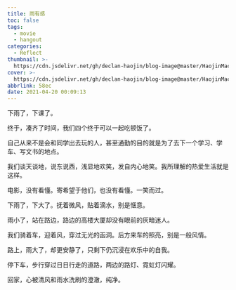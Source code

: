 ```yaml
---
title: 雨有感
toc: false
tags:
  - movie
  - hangout
categories:
  - Reflect
thumbnail: >-
  https://cdn.jsdelivr.net/gh/declan-haojin/blog-image@master/HaojinMacBookPro/20210420002113.png
cover: >-
  https://cdn.jsdelivr.net/gh/declan-haojin/blog-image@master/HaojinMacBookPro/20210420002113.png
abbrlink: 58ec
date: 2021-04-20 00:09:13
---
```


下雨了，下课了。

终于，凑齐了时间，我们四个终于可以一起吃顿饭了。

自己从来不是会和同学出去玩的人，甚至通勤的目的就是为了去下一个学习、学车、写文书的地点。

我们谈天谈地，说东说西，浅显地欢笑，发自内心地笑。我所理解的热爱生活就是这样。

电影，没有看懂。寄希望于他们，也没有看懂。一笑而过。

下雨了，下大了。抚着微风，贴着滴水，别是惬意。

雨小了，站在路边，路边的高楼大厦却没有眼前的灰暗迷人。

我们骑着车，迎着风，穿过无光的函洞。后方来车的照亮，别是一般风情。

路上，雨大了，却更安静了，只剩下仍沉浸在欢乐中的自我。

停下车，步行穿过日日行走的道路，两边的路灯、霓虹灯闪耀。

回家，心被清风和雨水洗刷的澄澈，纯净。